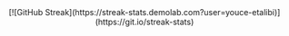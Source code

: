 
<div align="center">
  [![GitHub Streak](https://streak-stats.demolab.com?user=youce-etalibi)](https://git.io/streak-stats)
</div>
